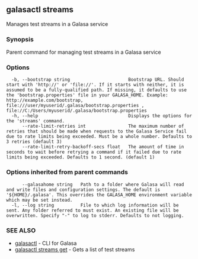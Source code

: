 ## galasactl streams

Manages test streams in a Galasa service

### Synopsis

Parent command for managing test streams in a Galasa service

### Options

```
  -b, --bootstrap string                      Bootstrap URL. Should start with 'http://' or 'file://'. If it starts with neither, it is assumed to be a fully-qualified path. If missing, it defaults to use the 'bootstrap.properties' file in your GALASA_HOME. Example: http://example.com/bootstrap, file:///user/myuserid/.galasa/bootstrap.properties , file://C:/Users/myuserid/.galasa/bootstrap.properties
  -h, --help                                  Displays the options for the 'streams' command.
      --rate-limit-retries int                The maximum number of retries that should be made when requests to the Galasa Service fail due to rate limits being exceeded. Must be a whole number. Defaults to 3 retries (default 3)
      --rate-limit-retry-backoff-secs float   The amount of time in seconds to wait before retrying a command if it failed due to rate limits being exceeded. Defaults to 1 second. (default 1)
```

### Options inherited from parent commands

```
      --galasahome string   Path to a folder where Galasa will read and write files and configuration settings. The default is '${HOME}/.galasa'. This overrides the GALASA_HOME environment variable which may be set instead.
  -l, --log string          File to which log information will be sent. Any folder referred to must exist. An existing file will be overwritten. Specify "-" to log to stderr. Defaults to not logging.
```

### SEE ALSO

* [galasactl](galasactl.md)	 - CLI for Galasa
* [galasactl streams get](galasactl_streams_get.md)	 - Gets a list of test streams

